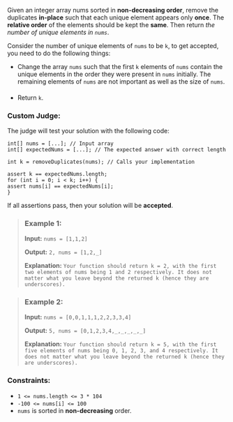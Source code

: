 Given an integer array nums sorted in **non-decreasing order**, remove the duplicates **in-place** such that each unique element appears only **once**. The **relative order** of the elements should be kept the **same**. Then return *the number of unique elements in `nums`*.

Consider the number of unique elements of `nums` to be `k`, to get accepted, you need to do the following things:

* Change the array `nums` such that the first `k` elements of `nums` contain the unique elements in the order they were present in `nums` initially. The remaining elements of `nums` are not important as well as the size of `nums`.
####
* Return `k`.
####

### Custom Judge:

The judge will test your solution with the following code:

```
int[] nums = [...]; // Input array
int[] expectedNums = [...]; // The expected answer with correct length

int k = removeDuplicates(nums); // Calls your implementation

assert k == expectedNums.length;
for (int i = 0; i < k; i++) {
assert nums[i] == expectedNums[i];
}
```

If all assertions pass, then your solution will be **accepted**.

####

> ### Example 1:
>
> **Input:** `nums = [1,1,2]`
> 
> **Output:** `2, nums = [1,2,_]`
>
> **Explanation:** `Your function should return k = 2, with the first two elements of nums being 1 and 2 respectively.
It does not matter what you leave beyond the returned k (hence they are underscores).`
>

> ### Example 2:
>
> **Input:** `nums = [0,0,1,1,1,2,2,3,3,4]`
> 
> **Output:** `5, nums = [0,1,2,3,4,_,_,_,_,_]`
> 
> **Explanation:** `Your function should return k = 5, with the first five elements of nums being 0, 1, 2, 3, and 4 respectively.
It does not matter what you leave beyond the returned k (hence they are underscores).`
>

### Constraints:

* `1 <= nums.length <= 3 * 104`
* `-100 <= nums[i] <= 100`
* `nums` is sorted in **non-decreasing** order.